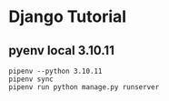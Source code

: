 # Django Tutorial

## pyenv local 3.10.11
```shell
pipenv --python 3.10.11
pipenv sync
pipenv run python manage.py runserver 
```
